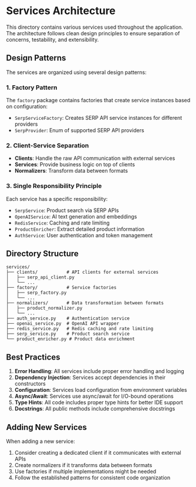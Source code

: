 # Services Architecture

This directory contains various services used throughout the application. The architecture follows clean design principles to ensure separation of concerns, testability, and extensibility.

## Design Patterns

The services are organized using several design patterns:

### 1. Factory Pattern

The `factory` package contains factories that create service instances based on configuration:

- `SerpServiceFactory`: Creates SERP API service instances for different providers
- `SerpProvider`: Enum of supported SERP API providers

### 2. Client-Service Separation

- **Clients**: Handle the raw API communication with external services
- **Services**: Provide business logic on top of clients
- **Normalizers**: Transform data between formats

### 3. Single Responsibility Principle

Each service has a specific responsibility:

- `SerpService`: Product search via SERP APIs
- `OpenAIService`: AI text generation and embeddings
- `RedisService`: Caching and rate limiting
- `ProductEnricher`: Extract detailed product information
- `AuthService`: User authentication and token management

## Directory Structure

```
services/
├── clients/           # API clients for external services
│   ├── serp_api_client.py
│   └── ...
├── factory/           # Service factories
│   ├── serp_factory.py
│   └── ...
├── normalizers/       # Data transformation between formats
│   ├── product_normalizer.py
│   └── ...
├── auth_service.py    # Authentication service
├── openai_service.py  # OpenAI API wrapper
├── redis_service.py   # Redis caching and rate limiting
├── serp_service.py    # Product search service
└── product_enricher.py # Product data enrichment
```

## Best Practices

1. **Error Handling**: All services include proper error handling and logging
2. **Dependency Injection**: Services accept dependencies in their constructors
3. **Configuration**: Services load configuration from environment variables
4. **Async/Await**: Services use async/await for I/O-bound operations
5. **Type Hints**: All code includes proper type hints for better IDE support
6. **Docstrings**: All public methods include comprehensive docstrings

## Adding New Services

When adding a new service:

1. Consider creating a dedicated client if it communicates with external APIs
2. Create normalizers if it transforms data between formats
3. Use factories if multiple implementations might be needed
4. Follow the established patterns for consistent code organization
